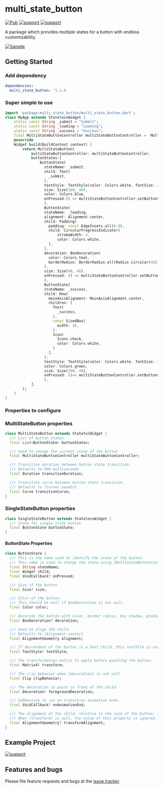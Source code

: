 # multi_state_button
[![Pub](https://img.shields.io/badge/null%20safe-%E2%9C%94-brightgreen)](https://pub.dartlang.org/packages/level_map) [![support](https://img.shields.io/badge/github-level__map-brightgreen?style=flat)](https://github.com/Bharathh-Raj/multi_state_button/tree/main/example)
[![support](https://img.shields.io/badge/platform-flutter%7Cflutter%20web%7Cwindows%7Clinux%7Cmac%20os-ff69b4.svg?style=flat)](https://github.com/Bharathh-Raj/level_map)

A package which provides multiple states for a button with endless customizability.

[![Sample](https://i.imgur.com/vxQKlhW.gif)](https://github.com/Bharathh-Raj/multi_state_button)

## Getting Started

### Add dependency

```yaml
dependencies:
  multi_state_button: ^1.1.0
```

### Super simple to use

```dart
import 'package:multi_state_button/multi_state_button.dart';
class MyApp extends StatelessWidget {
    static const String _submit = "Submit";
    static const String _loading = "Loading";
    static const String _success = "Success";
    final MultiStateButtonController multiStateButtonController =  MultiStateButtonController(initialStateName: _submit);
    @override
    Widget build(BuildContext context) {
        return MultiStateButton(
            multiStateButtonController: multiStateButtonController,
            buttonStates:[
                ButtonState(
                  stateName: _submit,
                  child: Text(
                    _submit,
                  ),
                  textStyle: TextStyle(color: Colors.white, fontSize: 20),
                  size: Size(160, 48),
                  color: Colors.blue,
                  onPressed:() => multiStateButtonController.setButtonState = _loading,
                  ),
                  ButtonState(
                  stateName: _loading,
                  alignment: Alignment.center,
                  child: Padding(
                    padding: const EdgeInsets.all(8.0),
                    child: CircularProgressIndicator(
                        strokeWidth: 3,
                        color: Colors.white,
                    ),
                  ),
                  decoration: BoxDecoration(
                    color: Colors.teal,
                    borderRadius: BorderRadius.all(Radius.circular(48)),
                  ),
                  size: Size(48, 48),
                  onPressed: () => multiStateButtonController.setButtonState = _success,
                  ),
                  ButtonState(
                  stateName: _success,
                  child: Row(
                    mainAxisAlignment: MainAxisAlignment.center,
                    children: [
                      Text(
                        _success,
                      ),
                      const SizedBox(
                        width: 16,
                      ),
                      Icon(
                        Icons.check,
                        color: Colors.white,
                      )
                    ],
                  ),
                  textStyle: TextStyle(color: Colors.white, fontSize: 22),
                  color: Colors.green,
                  size: Size(200, 48),
                  onPressed: ()=> multiStateButtonController.setButtonState = _submit,
                  ),
            ],
        );
    }
}
```

### Properties to configure

### MultiStateButton properties
```dart
class MultiStateButton extends StatefulWidget {
  /// List of button states.
  final List<ButtonState> buttonStates;

  /// Used to change the current state of the button
  final MultiStateButtonController multiStateButtonController;

  /// Transition duration between button state transition.
  /// Defaults to 500 milliseconds
  final Duration transitionDuration;

  /// Transition curve between button state transition.
  /// Defaults to [Curves.easeIn]
  final Curve transitionCurve;
}
```

### SingleStateButton properties
```dart
class SingleStateButton extends StatelessWidget {
  /// State for single state button
  final ButtonState buttonState;
}
```

#### ButtonState Properties
```dart
class ButtonState {
  /// This is the name used to identify the state of the button.
  /// This name is used to change the state using [MultiStateButtonController]
  final String stateName;
  final Widget child;
  final VoidCallback? onPressed;

  /// Size of the button
  final Size? size;

  /// Color of the button.
  /// This should be null if boxDecoration is not null.
  final Color color;

  /// Decorate the button with color, border radius, box shadow, gradient etc...
  final BoxDecoration? decoration;

  /// Used to align the child.
  /// Defaults to [Alignment.center]
  final AlignmentGeometry alignment;

  /// If descendant of the button is a Text child, this textStle is used to enable transition animtation between two states.
  final TextStyle? textStyle;

  /// The transformation matrix to apply before painting the button.
  final Matrix4? transform;

  /// The clip behavior when [decoration] is not null.
  final Clip clipBehavior;

  /// The decoration to paint in front of the child.
  final Decoration? foregroundDecoration;

  /// SubRoutine to run on transition animation ends.
  final VoidCallback? onAnimationEnd;

  /// The alignment of the child, relative to the size of the button, if [transform] is specified.
  /// When [transform] is null, the value of this property is ignored.
  final AlignmentGeometry? transformAlignment;
}
```
## Example Project
[![support](https://img.shields.io/badge/github-level__map-brightgreen?style=flat)](https://github.com/Bharathh-Raj/multi_state_button/tree/main/example)

## Features and bugs
Please file feature requests and bugs at the [issue tracker][tracker].

[tracker]: https://github.com/Bharathh-Raj/multi_state_button/issues